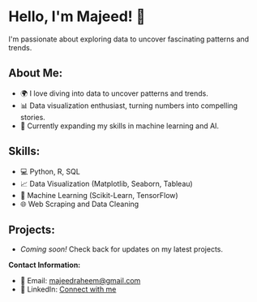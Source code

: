 # Hello, I'm Majeed! 👋

I'm passionate about exploring data to uncover fascinating patterns and trends.

## About Me:
- 🌍 I love diving into data to uncover patterns and trends.
- 📊 Data visualization enthusiast, turning numbers into compelling stories.
- 🧠 Currently expanding my skills in machine learning and AI.

## Skills:
- 💻 Python, R, SQL
- 📈 Data Visualization (Matplotlib, Seaborn, Tableau)
- 🤖 Machine Learning (Scikit-Learn, TensorFlow)
- 🌐 Web Scraping and Data Cleaning

## Projects:
- *Coming soon!* Check back for updates on my latest projects.

**Contact Information:**
- 📧 Email: majeedraheem@gmail.com
- 💼 LinkedIn: [Connect with me](https://www.linkedin.com/in/abdulmajeed-abdulraheem)
